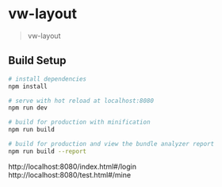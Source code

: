 # vw-layout

> vw-layout

## Build Setup

``` bash
# install dependencies
npm install

# serve with hot reload at localhost:8080
npm run dev

# build for production with minification
npm run build

# build for production and view the bundle analyzer report
npm run build --report
```

http://localhost:8080/index.html#/login
http://localhost:8080/test.html#/mine